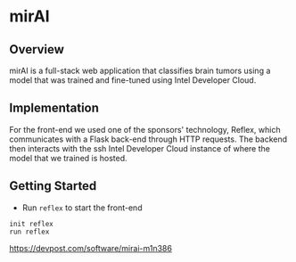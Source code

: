 # mirAI

## Overview
mirAI is a full-stack web application that classifies brain tumors using a model that was trained and fine-tuned using Intel Developer Cloud.

## Implementation
For the front-end we used one of the sponsors' technology, Reflex, which communicates with a Flask back-end through HTTP requests. The backend then interacts with the ssh Intel Developer Cloud instance of where the model that we trained is hosted. 

## Getting Started
- Run `reflex` to start the front-end
```
init reflex
run reflex
```

https://devpost.com/software/mirai-m1n386
